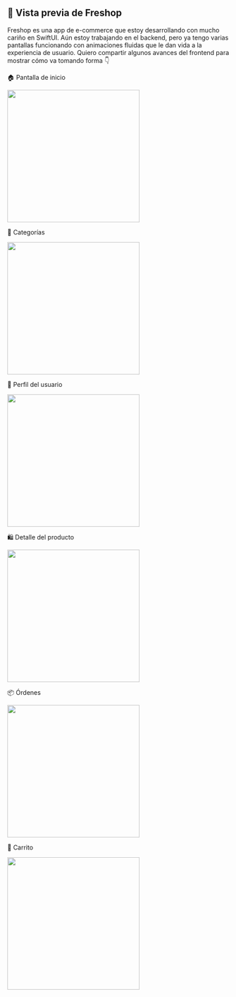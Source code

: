 ## 🛒 Vista previa de Freshop

Freshop es una app de e-commerce que estoy desarrollando con mucho cariño en SwiftUI. Aún estoy trabajando en el backend, pero ya tengo varias pantallas funcionando con animaciones fluidas que le dan vida a la experiencia de usuario.
Quiero compartir algunos avances del frontend para mostrar cómo va tomando forma 👇

🏠 Pantalla de inicio

<img src="assets/homeScroll&Banners.gif" width="300"/>

📂 Categorías

<img src="assets/allCategories.gif" width="300"/>

👤 Perfil del usuario

<img src="assets/profile.gif" width="300"/>

🛍️ Detalle del producto

<img src="assets/popular&ProductDetail.gif" width="300"/>

📦 Órdenes

<img src="assets/orders.gif" width="300"/>

🛒 Carrito

<img src="assets/cart.gif" width="300"/>
